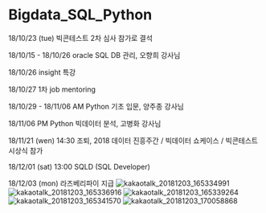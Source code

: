 # Bigdata_SQL_Python

18/10/23 (tue) 빅콘테스트  2차 심사 참가로 결석

18/10/15 - 18/10/26 oracle SQL DB 관리, 오향희 강사님

18/10/26 insight 특강

18/10/27 1차 job mentoring

18/10/29 - 18/11/06 AM Python 기초 입문, 양주종 강사님

18/11/06 PM Python 빅데이터 분석, 고병화 강사님

18/11/21 (wen) 14:30 조퇴, 2018 데이터 진흥주간 / 빅데이터 쇼케이스 / 빅콘테스트 시상식 참가

18/12/01 (sat) 13:00 SQLD (SQL Developer) 

18/12/03 (mon) 라즈베리파이 지급
![kakaotalk_20181203_165334991](https://user-images.githubusercontent.com/37128105/49360769-7db61f80-f71d-11e8-8de8-d2299778ebd2.jpg)
![kakaotalk_20181203_165336916](https://user-images.githubusercontent.com/37128105/49360756-7262f400-f71d-11e8-84cb-cf21890ae909.jpg)
![kakaotalk_20181203_165339264](https://user-images.githubusercontent.com/37128105/49360760-742cb780-f71d-11e8-866b-cafe07d04f8d.jpg)
![kakaotalk_20181203_165341570](https://user-images.githubusercontent.com/37128105/49360765-798a0200-f71d-11e8-9f48-d6506dceadc9.jpg)
![kakaotalk_20181203_170058868](https://user-images.githubusercontent.com/37128105/49360945-fe751b80-f71d-11e8-9624-b278e92365e8.jpg)


